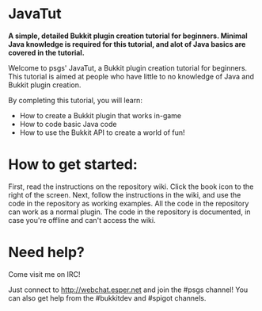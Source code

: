 JavaTut
=======

**A simple, detailed Bukkit plugin creation tutorial for beginners. Minimal Java knowledge is required for this tutorial, and alot of Java basics are covered in the tutorial.**

Welcome to psgs' JavaTut, a Bukkit plugin creation tutorial for beginners. This tutorial is aimed at people who have little to no knowledge of Java and Bukkit plugin creation.

By completing this tutorial, you will learn:

* How to create a Bukkit plugin that works in-game
* How to code basic Java code
* How to use the Bukkit API to create a world of fun!


How to get started:
===================

First, read the instructions on the repository wiki. Click the book icon to the right of the screen.
Next, follow the instructions in the wiki, and use the code in the repository as working examples.
All the code in the repository can work as a normal plugin.
The code in the repository is documented, in case you're offline and can't access the wiki.


Need help?
==========

Come visit me on IRC!

Just connect to http://webchat.esper.net and join the #psgs channel!
You can also get help from the #bukkitdev and #spigot channels.
